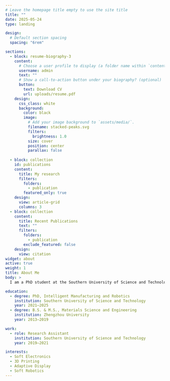 ```yaml
---
# Leave the homepage title empty to use the site title
title: ""
date: 2025-05-24
type: landing

design:
  # Default section spacing
  spacing: "6rem"

sections:
  - block: resume-biography-3
    content:
      # Choose a user profile to display (a folder name within `content/authors/`)
      username: admin
      text: ""
      # Show a call-to-action button under your biography? (optional)
      button:
        text: Download CV
        url: uploads/resume.pdf
    design:
      css_class: white
      background:
        color: black
        image:
          # Add your image background to `assets/media/`.
          filename: stacked-peaks.svg
          filters:
            brightness: 1.0
          size: cover
          position: center
          parallax: false
  
  - block: collection
    id: publications
    content:
      title: My research
      filters:
        folders:
          - publication
        featured_only: true
    design:
      view: article-grid
      columns: 3
  - block: collection
    content:
      title: Recent Publications
      text: ""
      filters:
        folders:
          - publication
        exclude_featured: false
    design:
      view: citation
widget: about
active: true
weight: 1
title: About Me
body: >
  I am a PhD student at the Southern University of Science and Technology working on soft electronics, 3D printing, and adaptive displays.

education:
  - degree: PhD, Intelligent Manufacturing and Robotics
    institution: Southern University of Science and Technology
    year: 2021–2025
  - degree: B.S. & M.S., Materials Science and Engineering
    institution: Zhengzhou University
    year: 2013–2019

work:
  - role: Research Assistant
    institution: Southern University of Science and Technology
    year: 2019–2021

interests:
  - Soft Electronics
  - 3D Printing
  - Adaptive Display
  - Soft Robotics
---
```

